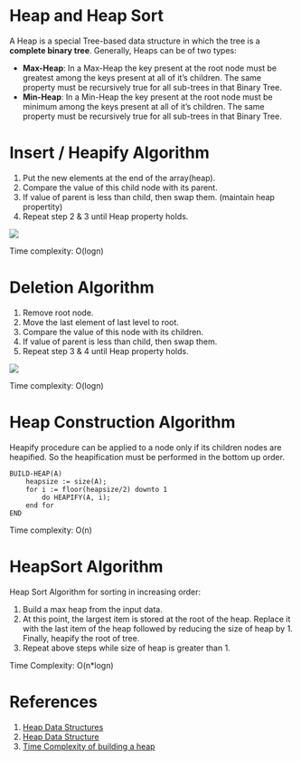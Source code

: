 # Heap and Heap Sort

A Heap is a special Tree-based data structure in which the tree is a **complete binary tree**. Generally, Heaps can be of two types:

 - **Max-Heap**: In a Max-Heap the key present at the root node must be greatest among the keys present at all of it’s children. The same property must be recursively true for all sub-trees in that Binary Tree.
 - **Min-Heap**: In a Min-Heap the key present at the root node must be minimum among the keys present at all of it’s children. The same property must be recursively true for all sub-trees in that Binary Tree.

# Insert / Heapify Algorithm

 1. Put the new elements at the end of the array(heap).
 2. Compare the value of this child node with its parent.
 3. If value of parent is less than child, then swap them. (maintain heap propertity)
 4. Repeat step 2 & 3 until Heap property holds.

![](https://www.tutorialspoint.com/data_structures_algorithms/images/max_heap_animation.gif)

Time complexity: O(logn)

# Deletion Algorithm

1. Remove root node.
2. Move the last element of last level to root.
3. Compare the value of this node with its children.
4. If value of parent is less than child, then swap them.
5. Repeat step 3 & 4 until Heap property holds.

![](https://www.tutorialspoint.com/data_structures_algorithms/images/max_heap_deletion_animation.gif)

Time complexity: O(logn)

# Heap Construction Algorithm

Heapify procedure can be applied to a node only if its children nodes are heapified. So the heapification must be performed in the bottom up order.

~~~
BUILD-HEAP(A) 
    heapsize := size(A); 
    for i := floor(heapsize/2) downto 1 
        do HEAPIFY(A, i); 
    end for 
END
~~~

Time complexity: O(n)

# HeapSort Algorithm

Heap Sort Algorithm for sorting in increasing order:

1. Build a max heap from the input data.
2. At this point, the largest item is stored at the root of the heap. Replace it with the last item of the heap followed by reducing the size of heap by 1. Finally, heapify the root of tree.
3. Repeat above steps while size of heap is greater than 1.

Time Complexity: O(n*logn)

# References

1. [Heap Data Structures](https://www.tutorialspoint.com/data_structures_algorithms/heap_data_structure.htm)
2. [Heap Data Structure](https://www.geeksforgeeks.org/heap-data-structure/)
3. [Time Complexity of building a heap](https://www.geeksforgeeks.org/time-complexity-of-building-a-heap/)
